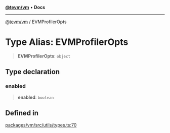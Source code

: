 [**@tevm/vm**](../README.md) • **Docs**

***

[@tevm/vm](../globals.md) / EVMProfilerOpts

# Type Alias: EVMProfilerOpts

> **EVMProfilerOpts**: `object`

## Type declaration

### enabled

> **enabled**: `boolean`

## Defined in

[packages/vm/src/utils/types.ts:70](https://github.com/evmts/tevm-monorepo/blob/main/packages/vm/src/utils/types.ts#L70)
